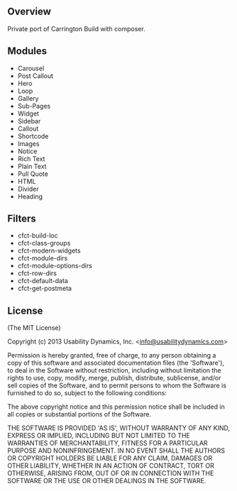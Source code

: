 ## Overview
Private port of Carrington Build with composer.

## Modules
* Carousel
* Post Callout
* Hero
* Loop
* Gallery
* Sub-Pages
* Widget
* Sidebar
* Callout
* Shortcode
* Images
* Notice
* Rich Text
* Plain Text
* Pull Quote
* HTML
* Divider
* Heading

## Filters
* cfct-build-loc
* cfct-class-groups
* cfct-modern-widgets
* cfct-module-dirs
* cfct-module-options-dirs
* cfct-row-dirs
* cfct-default-data
* cfct-get-postmeta

## License

(The MIT License)

Copyright (c) 2013 Usability Dynamics, Inc. &lt;info@usabilitydynamics.com&gt;

Permission is hereby granted, free of charge, to any person obtaining
a copy of this software and associated documentation files (the
'Software'), to deal in the Software without restriction, including
without limitation the rights to use, copy, modify, merge, publish,
distribute, sublicense, and/or sell copies of the Software, and to
permit persons to whom the Software is furnished to do so, subject to
the following conditions:

The above copyright notice and this permission notice shall be
included in all copies or substantial portions of the Software.

THE SOFTWARE IS PROVIDED 'AS IS', WITHOUT WARRANTY OF ANY KIND,
EXPRESS OR IMPLIED, INCLUDING BUT NOT LIMITED TO THE WARRANTIES OF
MERCHANTABILITY, FITNESS FOR A PARTICULAR PURPOSE AND NONINFRINGEMENT.
IN NO EVENT SHALL THE AUTHORS OR COPYRIGHT HOLDERS BE LIABLE FOR ANY
CLAIM, DAMAGES OR OTHER LIABILITY, WHETHER IN AN ACTION OF CONTRACT,
TORT OR OTHERWISE, ARISING FROM, OUT OF OR IN CONNECTION WITH THE
SOFTWARE OR THE USE OR OTHER DEALINGS IN THE SOFTWARE.